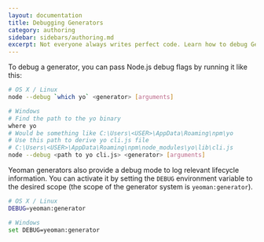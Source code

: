 ```yaml
---
layout: documentation
title: Debugging Generators
category: authoring
sidebar: sidebars/authoring.md
excerpt: Not everyone always writes perfect code. Learn how to debug Generators
---
```


To debug a generator, you can pass Node.js debug flags by running it like this:

```sh
# OS X / Linux
node --debug `which yo` <generator> [arguments]

# Windows
# Find the path to the yo binary
where yo
# Would be something like C:\Users\<USER>\AppData\Roaming\npm\yo
# Use this path to derive yo cli.js file
# C:\Users\<USER>\AppData\Roaming\npm\node_modules\yo\lib\cli.js
node --debug <path to yo cli.js> <generator> [arguments]
```

Yeoman generators also provide a debug mode to log relevant lifecycle information. You can activate it by setting the `DEBUG` environment variable to the desired scope (the scope of the generator system is `yeoman:generator`).

```sh
# OS X / Linux
DEBUG=yeoman:generator

# Windows
set DEBUG=yeoman:generator
```
